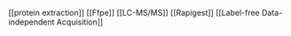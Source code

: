 [[protein extraction]]
[[Ffpe]]
[[LC-MS/MS]]
[[Rapigest]]
[[Label-free Data-independent Acquisition]]
